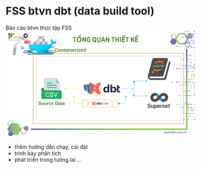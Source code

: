 # FSS btvn dbt (data build tool)
Báo cáo btvn thực tập FSS 
![](/.vscode/FSS%20-%20training%20.pptx.png)
- thêm hướng dẫn chạy, cài đặt
- trình bày phân tích
- phát triển trong tương lai ...